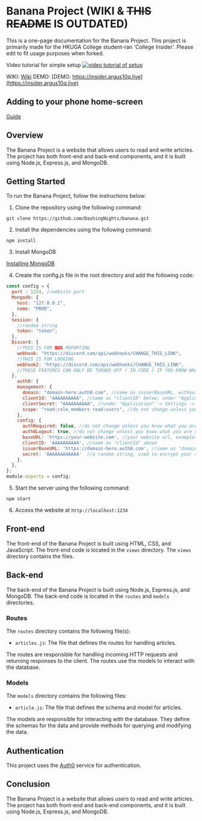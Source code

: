 # Banana Project (WIKI & ~~THIS README~~ IS OUTDATED)

This is a one-page documentation for the Banana Project. This project is primarily made for the HKUGA College student-ran 'College Insider'. Please edit to fit usage purposes when forked.

Video tutorial for simple setup
[![video tutorial of setup](https://img.youtube.com/vi/LN8A-FSzVqI/0.jpg)](https://www.youtube.com/watch?v=LN8A-FSzVqI)



WIKI:
[Wiki](https://github.com/DashingNights/banana/wiki)
DEMO:
[DEMO: https://insider.argus10q.live](https://insider.argus10q.live)

## Adding to your phone home-screen

[Guide](https://www.macrumors.com/how-to/add-a-web-link-to-home-screen-iphone-ipad/)

## Overview

The Banana Project is a website that allows users to read and write articles. The project has both front-end and back-end components, and it is built using Node.js, Express.js, and MongoDB.

## Getting Started

To run the Banana Project, follow the instructions below:

1. Clone the repository using the following command:

`git clone https://github.com/DashingNights/banana.git`

2. Install the dependencies using the following command:

`npm install`

3. Install MongoDB

[Installing MongoDB](https://www.mongodb.com/docs/manual/administration/install-community/)

4. Create the config.js file in the root directory and add the following code:

```javascript
const config = {
  port : 1234, //website port
  Mongodb: {
    host: "127.0.0.1",
    name: "PROD",
  },
  Session: {
    //random string
    token: "token",
  },
  Discord: {
    //THIS IS FOR BUG REPORTING
    webhook: "https://discord.com/api/webhooks/CHANGE_THIS_LINK",
    //THIS IS FOR LOGGING
    webhook2: "https://discord.com/api/webhooks/CHANGE_THIS_LINK",
    //THESE FEATURES CAN ONLY BE TURNED OFF ( IN CODE ) IF YOU KNOW WHAT YOU ARE DOING, PLEASE DO NOT TURN THEM OFF IF YOU DO NOT KNOW WHAT YOU ARE DOING, HAVING A LOGGING SYSTEM IS VERY IMPORTANT FOR DEBUGGING
  },
    auth0: {
    management: {
      domain: "domain-here.auth0.com", //same as issuerBaseURL, without "https://", example: "dev-eav9286n4ywh7.us.auth0.com"
      clientId: "AAAAAAAAAA", //same as "clientID" below, under "Application" -> Settings -> Client ID
      clientSecret: "AAAAAAAAAA", //under "Application" -> Settings -> Client secret
      scope: "read:role_members read:users", //do not change unless you know what you are doing
    },
    config: {
      authRequired: false, //do not change unless you know what you are doing
      auth0Logout: true, //do not change unless you know what you are doing
      baseURL: 'https://your-website.com', //your website url, example: https://hkugacinsider.com/
      clientID: 'AAAAAAAAAA', //same as "clientId" above
      issuerBaseURL: 'https://domain-here.auth0.com', //same as "domain" above, with "https://" in front, example: "https://dev-eav9286n4ywh7.us.auth0.com"
      secret: 'AAAAAAAAAAAA'  //a random string, used to encrypt your session
    },
  },
};
module.exports = config;
```

5. Start the server using the following command:

`npm start`

6. Access the website at `http://localhost:1234`

## Front-end

The front-end of the Banana Project is built using HTML, CSS, and JavaScript. The front-end code is located in the `views` directory. The `views` directory contains the files.

## Back-end

The back-end of the Banana Project is built using Node.js, Express.js, and MongoDB. The back-end code is located in the `routes` and `models` directories.

### Routes

The `routes` directory contains the following file(s):

- `articles.js`: The file that defines the routes for handling articles.

The routes are responsible for handling incoming HTTP requests and returning responses to the client. The routes use the models to interact with the database.

### Models

The `models` directory contains the following files:

- `article.js`: The file that defines the schema and model for articles.

The models are responsible for interacting with the database. They define the schemas for the data and provide methods for querying and modifying the data.

## Authentication

This project uses the [Auth0](https://auth0.com/) service for authentication. 
## Conclusion

The Banana Project is a website that allows users to read and write articles. The project has both front-end and back-end components, and it is built using Node.js, Express.js, and MongoDB. 
